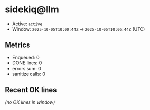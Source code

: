# sidekiq@llm

- Active: `active`
- Window: `2025-10-05T10:00:44Z` → `2025-10-05T10:05:44Z` (UTC)

## Metrics
- Enqueued: 0
- DONE lines: 0
- errors sum: 0
- sanitize calls: 0

## Recent OK lines
_(no OK lines in window)_
